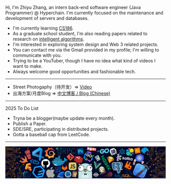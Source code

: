 Hi, I'm Zhiyu Zhang, an intern back-end software engineer (Java Programmer) @ Hyperchain. I'm currently focused on the maintenance and development of servers and databases.

- I'm currently learning [CS186](https://cs186.gitbook.io/project/).
- As a graduate school student, I'm also reading papers related to research on [intelligent algorithms](https://www.sciencedirect.com/journal/information-sciences).
- I'm interested in exploring system design and Web 3 related projects.
- You can contact me via the Gmail provided in my profile; I'm willing to communicate with you.
- Trying to be a YouTuber, though I have no idea what kind of videos I want to make.
- Always welcome good opportunities and fashionable tech.

---

* Street Photogaphy（待开发）=> [Video](https://www.youtube.com/channel/UCB4VBe11nIUNxk84MGpasUg)
* 出海方案/月度Blog => [中文博客 / Blog (Chinese)](https://ZhiyuZhang0721.github.io/)

---

2025 To Do List

- Tryna be a blogger(maybe update every month).
- Publish a Paper.
- SDE/SRE, participating in distributed projects.
- Gotta a baseball cap from LeetCode.

---

![](./img/header_.png)
